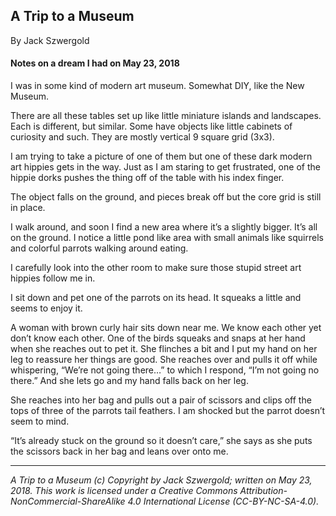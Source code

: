 ## A Trip to a Museum

By Jack Szwergold

#### Notes on a dream I had on May 23, 2018

I was in some kind of modern art museum. Somewhat DIY, like the New Museum.

There are all these tables set up like little miniature islands and landscapes. Each is different, but similar. Some have objects like little cabinets of curiosity and such. They are mostly vertical 9 square grid (3x3).

I am trying to take a picture of one of them but one of these dark modern art hippies gets in the way. Just as I am staring to get frustrated, one of the hippie dorks pushes the thing off of the table with his index finger.

The object falls on the ground, and pieces  break off but the core grid is still in place.

I walk around, and soon I find a new area where it’s a slightly bigger. It’s all on the ground. I notice a little pond like area with small animals like squirrels and colorful parrots walking around eating.

I carefully look into the other room to make sure those stupid street art hippies follow me in.

I sit down and pet one of the parrots on its head. It squeaks a little and seems to enjoy it.

A woman with brown curly hair sits down near me. We know each other yet don’t know each other. One of the birds squeaks and snaps at her hand when she reaches out to pet it. She flinches a bit and I put my hand on her leg to reassure her things are good. She reaches over and pulls it off while whispering, “We’re not going there…” to which I respond, “I’m not going no there.” And she lets go and my hand falls back on her leg.

She reaches into her bag and pulls out a pair of scissors and clips off the tops of three of the parrots tail feathers. I am shocked but the parrot doesn’t seem to mind.

“It’s already stuck on the ground so it doesn’t care,” she says as she puts the scissors back in her bag and leans over onto me. 

***

*A Trip to a Museum (c) Copyright by Jack Szwergold; written on May 23, 2018. This work is licensed under a Creative Commons Attribution-NonCommercial-ShareAlike 4.0 International License (CC-BY-NC-SA-4.0).*